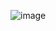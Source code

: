 ![image](https://user-images.githubusercontent.com/96731433/165921048-ec20d5a9-fe84-4523-b111-363cc21b90e2.png)

